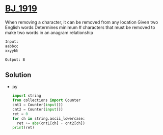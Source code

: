 # [BJ_1919](https://acmicpc.net/problem/1919)

When removing a character, it can be removed from any location
Given two English words Determines minimum # characters that must be removed to make two words in an anagram relationship

```txt
Input:
aabbcc
xxyybb

Output: 8
```

## Solution

* py

  ```py
  import string
  from collections import Counter
  cnt1 = Counter(input())
  cnt2 = Counter(input())
  ret = 0
  for ch in string.ascii_lowercase:
    ret += abs(cnt1[ch] - cnt2[ch])
  print(ret)
  ```
